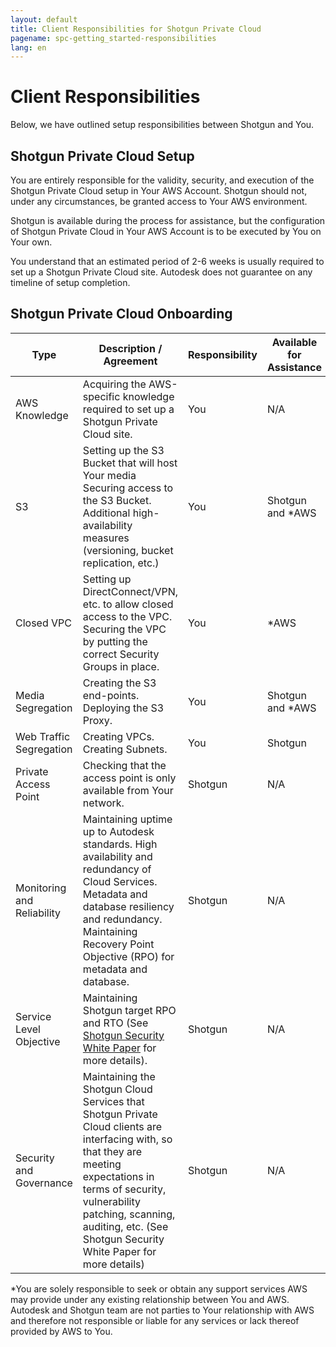 ```yaml
---
layout: default
title: Client Responsibilities for Shotgun Private Cloud
pagename: spc-getting_started-responsibilities
lang: en
---
```

  
# Client Responsibilities

Below, we have outlined setup responsibilities between Shotgun and You. 

## Shotgun Private Cloud Setup

You are entirely responsible for the validity, security, and execution of the Shotgun Private Cloud setup in Your AWS Account. Shotgun should not, under any circumstances, be granted access to Your AWS environment.
 
Shotgun is available during the process for assistance, but the configuration of Shotgun Private Cloud in Your AWS Account is to be executed by You on Your own.

You understand that an estimated period of 2-6 weeks is usually required to set up a Shotgun Private Cloud site. Autodesk does not guarantee on any timeline of setup completion.  

## Shotgun Private Cloud Onboarding

|Type|	Description / Agreement |	Responsibility	| Available for Assistance|
|--------|-----|----------|---------|
|AWS Knowledge	|	Acquiring the AWS-specific knowledge required to set up a Shotgun Private Cloud site.	|You	|N/A|
|S3|Setting up the S3 Bucket that will host Your media Securing access to the S3 Bucket. Additional high-availability measures (versioning, bucket replication, etc.)	|You	|Shotgun and *AWS|
|Closed VPC	|Setting up DirectConnect/VPN, etc. to allow closed access to the VPC. Securing the VPC by putting the correct Security Groups in place.	|You	|*AWS |
|Media Segregation	|Creating the S3 end-points. Deploying the S3 Proxy.	|You|	Shotgun and *AWS |
|Web Traffic Segregation	|Creating VPCs. Creating Subnets.|	You|Shotgun|
|Private Access Point|Checking that the access point is only available from Your network.|	Shotgun|	N/A|
|Monitoring and Reliability|Maintaining uptime up to Autodesk standards. High availability and redundancy of Cloud Services. Metadata and database resiliency and redundancy. Maintaining Recovery Point Objective (RPO) for metadata and database.	|Shotgun|N/A|
|Service Level Objective|Maintaining Shotgun target RPO and RTO (See [Shotgun Security White Paper](https://support.shotgunsoftware.com/hc/en-us/articles/114094526153-Shotgun-security-white-paper) for more details).|Shotgun|	N/A|
|Security and Governance |Maintaining the Shotgun Cloud Services that Shotgun Private Cloud clients are interfacing with, so that they are meeting expectations in terms of security, vulnerability patching, scanning, auditing, etc. (See Shotgun Security White Paper for more details)|	Shotgun	|N/A|

*You are solely responsible to seek or obtain any support services AWS may provide under any existing relationship between You and AWS. Autodesk and Shotgun team are not parties to Your relationship with AWS and therefore not responsible or liable for any services or lack thereof provided by AWS to You. 
